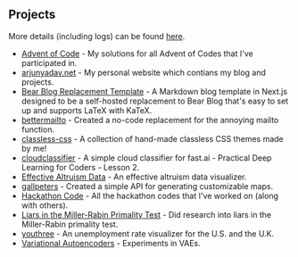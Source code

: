 ## Projects
More details (including logs) can be found [here](https://arjunyadav.net/projects).

- [Advent of Code](https://github.com/y-arjun-y/aoc) - My solutions for all Advent of Codes that I've participated in.  
- [arjunyadav.net](https://github.com/y-arjun-y/arjunyadav) - My personal website which contians my blog and projects.  
- [Bear Blog Replacement Template](https://github.com/y-arjun-y/bear-blog-replacement-template) - A Markdown blog template in Next.js designed to be a self-hosted replacement to Bear Blog that's easy to set up and supports LaTeX with KaTeX.
- [bettermailto](https://github.com/bettermailto/bettermailto) - Created a no-code replacement for the annoying mailto function.
- [classless-css](https://github.com/y-arjun-y/classless-css) - A collection of hand-made classless CSS themes made by me!  
- [cloudclassifier](https://github.com/y-arjun-y/cloudclassifier) - A simple cloud classifier for fast.ai - Practical Deep Learning for Coders - Lesson 2.  
- [Effective Altruism Data](https://github.com/hamishhuggard/ea_data_viz) - An effective altruism data visualizer.
- [gallpeters](https://github.com/y-arjun-y/gallpeters) - Created a simple API for generating customizable maps.
- [Hackathon Code](https://github.com/y-arjun-y/hackathon-code) - All the hackathon codes that I've worked on (along with others).  
- [Liars in the Miller-Rabin Primality Test](https://github.com/y-arjun-y/liars-miller-rabin) - Did research into liars in the Miller-Rabin primality test.  
- [youthree](https://github.com/y-arjun-y/youthree) - An unemployment rate visualizer for the U.S. and the U.K.
- [Variational Autoencoders](https://github.com/y-arjun-y/variational-autoencoders) - Experiments in VAEs.
